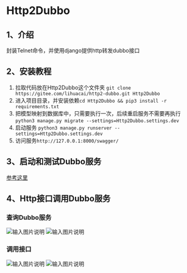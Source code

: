 # Http2Dubbo

## 1、介绍
封装Telnet命令，并使用django提供http转发dubbo接口

## 2、安装教程

1. 拉取代码放在Http2Dubbo这个文件夹 `git clone https://gitee.com/lihuacai/http2-dubbo.git Http2Dubbo`
2. 进入项目目录，并安装依赖`cd Http2Dubbo && pip3 install -r requirements.txt`
3. 把模型映射到数据库中，只需要执行一次，后续重启服务不需要再执行`python3 manage.py migrate --settings=Http2Dubbo.settings.dev`
4. 启动服务 `python3 manage.py runserver --settings=Http2Dubbo.settings.dev`
5. 访问服务`http://127.0.0.1:8000/swagger/`



## 3、启动和测试Dubbo服务
[参考这里](https://github.com/lihuacai168/dubbo-docker.git)


## 4、Http接口调用Dubbo服务
### 查询Dubbo服务
![输入图片说明](https://images.gitee.com/uploads/images/2020/1004/180827_00918537_136413.png "屏幕截图.png")
![输入图片说明](https://images.gitee.com/uploads/images/2020/1004/180913_74a49a14_136413.png "屏幕截图.png")

### 调用接口
![输入图片说明](https://images.gitee.com/uploads/images/2020/1004/181025_db8cdb17_136413.png "屏幕截图.png")
![输入图片说明](https://images.gitee.com/uploads/images/2020/1004/181049_969b8b2c_136413.png "屏幕截图.png")
